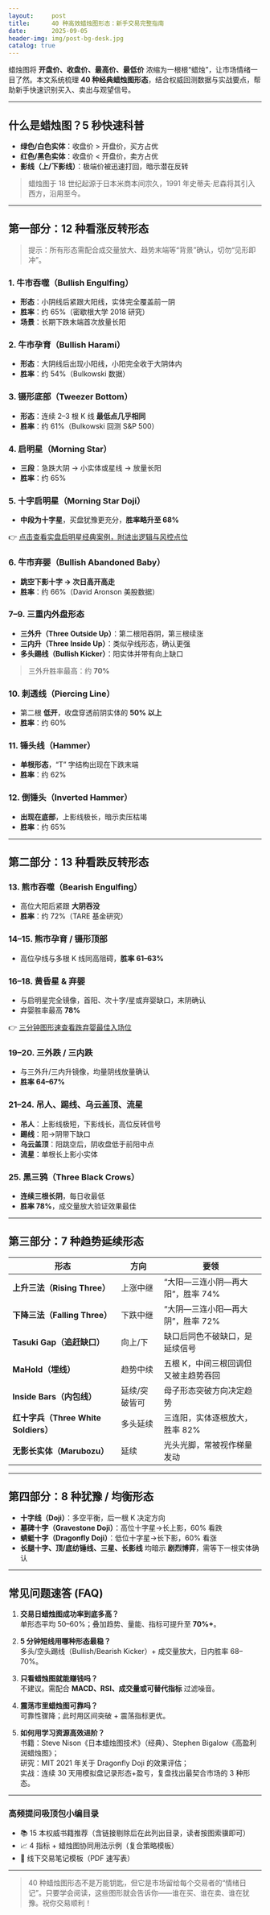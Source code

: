 ```yaml
---
layout:     post
title:      40 种高效蜡烛图形态：新手交易完整指南
date:       2025-09-05
header-img: img/post-bg-desk.jpg
catalog: true
---
```


蜡烛图将 **开盘价、收盘价、最高价、最低价** 浓缩为一根根“蜡烛”，让市场情绪一目了然。本文系统梳理 **40 种经典蜡烛图形态**，结合权威回测数据与实战要点，帮助新手快速识别买入、卖出与观望信号。

---

## 什么是蜡烛图？5 秒快速科普  
- **绿色/白色实体**：收盘价 > 开盘价，买方占优  
- **红色/黑色实体**：收盘价 < 开盘价，卖方占优  
- **影线（上/下影线）**：极端价被迅速打回，暗示潜在反转  

> 蜡烛图于 18 世纪起源于日本米商本间宗久，1991 年史蒂夫·尼森将其引入西方，沿用至今。

---

## 第一部分：12 种看涨反转形态  
> 提示：所有形态需配合成交量放大、趋势末端等“背景”确认，切勿“见形即冲”。

### 1. 牛市吞噬（Bullish Engulfing）  
- **形态**：小阴线后紧跟大阳线，实体完全覆盖前一阴  
- **胜率**：约 65%（密歇根大学 2018 研究）  
- **场景**：长期下跌末端首次放量长阳  

### 2. 牛市孕育（Bullish Harami）  
- **形态**：大阴线后出现小阳线，小阳完全收于大阴体内  
- **胜率**：约 54%（Bulkowski 数据）  

### 3. 镊形底部（Tweezer Bottom）  
- **形态**：连续 2–3 根 K 线 **最低点几乎相同**  
- **胜率**：约 61%（Bulkowski 回测 S&P 500）  

### 4. 启明星（Morning Star）  
- **三段**：急跌大阴 → 小实体或星线 → 放量长阳  
- **胜率**：约 65%  

### 5. 十字启明星（Morning Star Doji）  
- **中段为十字星**，买盘犹豫更充分，**胜率略升至 68%**  

👉 [点击查看实盘启明星经典案例，附进出逻辑与风控点位](https://okxdog.com/)  

### 6. 牛市弃婴（Bullish Abandoned Baby）  
- **跳空下影十字 → 次日高开高走**  
- **胜率**：约 66%（David Aronson 美股数据）  

### 7–9. 三重内外盘形态  
- **三外升（Three Outside Up）**：第二根阳吞阴，第三根续涨  
- **三内升（Three Inside Up）**：类似孕线形态，确认更强  
- **多头踢线（Bullish Kicker）**：阳实体并带有向上缺口  

> 三外升胜率最高：约 **70%**  

### 10. 刺透线（Piercing Line）  
- 第二根 **低开**，收盘穿透前阴实体的 **50% 以上**  
- **胜率**：约 60%  

### 11. 锤头线（Hammer）  
- **单根形态**，“T” 字结构出现在下跌末端  
- **胜率**：约 62%  

### 12. 倒锤头（Inverted Hammer）  
- **出现在底部**，上影线极长，暗示卖压枯竭  
- **胜率**：约 65%  

---

## 第二部分：13 种看跌反转形态  

### 13. 熊市吞噬（Bearish Engulfing）  
- 高位大阳后紧跟 **大阴吞没**  
- **胜率**：约 72%（TARE 基金研究）  

### 14–15. 熊市孕育 / 镊形顶部  
- 高位孕线与多根 K 线同高阻碍，**胜率 61–63%**  

### 16–18. 黄昏星 & 弃婴  
- 与启明星完全镜像，首阳、次十字/星或弃婴缺口，末阴确认  
- 弃婴胜率最高 **78%**  

👉 [三分钟图形速查看跌弃婴最佳入场位](https://okxdog.com/)  

### 19–20. 三外跌 / 三内跌  
- 与三外升/三内升镜像，均量阴线放量确认  
- **胜率 64–67%**  

### 21–24. 吊人、踢线、乌云盖顶、流星  
- **吊人**：上影线极短，下影线长，高位反转信号  
- **踢线**：阳→阴带下缺口  
- **乌云盖顶**：阳跳空后，阴收盘低于前阳中点  
- **流星**：单根长上影小实体  

### 25. 黑三鸦（Three Black Crows）  
- **连续三根长阴**，每日收最低  
- **胜率 78%**，成交量放大验证效果最佳  

---

## 第三部分：7 种趋势延续形态  

| 形态 | 方向 | 要领 |
|---|---|---|
| **上升三法（Rising Three）** | 上涨中继 | “大阳—三连小阴—再大阳”，胜率 74% |
| **下降三法（Falling Three）** | 下跌中继 | “大阴—三连小阳—再大阴”，胜率 72% |
| **Tasuki Gap（追赶缺口）** | 向上/下 | 缺口后同色不破缺口，是延续信号 |
| **MaHold（埋线）** | 趋势中续 | 五根 K，中间三根回调但又被主趋势吞回 |
| **Inside Bars（内包线）** | 延续/突破皆可 | 母子形态突破方向决定趋势 |
| **红十字兵（Three White Soldiers）** | 多头延续 | 三连阳，实体逐根放大，胜率 82% |
| **无影长实体（Marubozu）** | 延续 | 光头光脚，常被视作梯量发动 |

---

## 第四部分：8 种犹豫 / 均衡形态  

- **十字线（Doji）**：多空平衡，后一根 K 决定方向  
- **墓碑十字（Gravestone Doji）**：高位十字星→长上影，60% 看跌  
- **蜻蜓十字（Dragonfly Doji）**：低位十字星→长下影，60% 看涨  
- **长腿十字、顶/底纺锤线、三星、长影线** 均暗示 **剧烈博弈**，需等下一根实体确认  

---

## 常见问题速答 (FAQ)

1. **交易日蜡烛图成功率到底多高？**  
   单形态平均 50–60%；叠加趋势、量能、指标可提升至 **70%+**。

2. **5 分钟短线用哪种形态最稳？**  
   多头/空头踢线（Bullish/Bearish Kicker）+ 成交量放大，日内胜率 68–70%。

3. **只看蜡烛图就能赚钱吗？**  
   不建议。需配合 **MACD、RSI、成交量或可替代指标** 过滤噪音。

4. **震荡市里蜡烛图可靠吗？**  
   可靠性骤降；此时用区间突破 + 震荡指标更优。

5. **如何用学习资源高效进阶？**  
   书籍：Steve Nison《日本蜡烛图技术》（经典）、Stephen Bigalow《高盈利润蜡烛图》；  
   研究：MIT 2021 年关于 Dragonfly Doji 的效果评估；  
   实战：连续 30 天用模拟盘记录形态+盈亏，复盘找出最契合市场的 3 种形态。

---

### 高频提问吸顶包小编目录  
- 📚 15 本权威书籍推荐（含链接剔除后在此列出目录，读者按图索骥即可）  
- 📈 4 指标 + 蜡烛图协同用法示例（复合策略模板）  
- 📝 线下交易笔记模板（PDF 速写表）

---

> 40 种蜡烛图形态不是万能钥匙，但它是市场留给每个交易者的“情绪日记”。只要学会阅读，这些图形就会告诉你——谁在买、谁在卖、谁在犹豫。祝你交易顺利！
